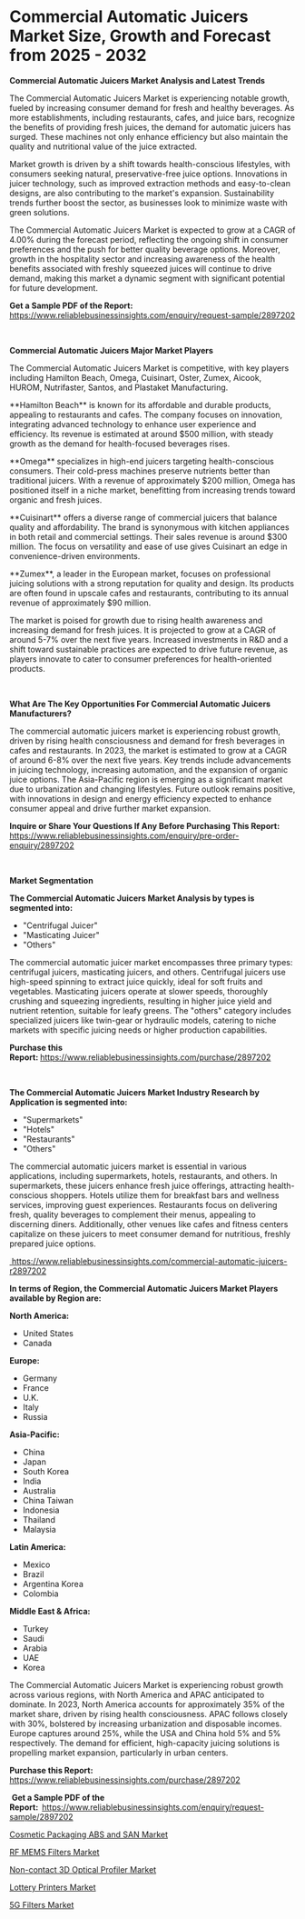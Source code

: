 <p><h1>Commercial Automatic Juicers Market Size, Growth and Forecast from 2025 - 2032</h1></p><p><strong>Commercial Automatic Juicers Market Analysis and Latest Trends</strong></p>
<p><p>The Commercial Automatic Juicers Market is experiencing notable growth, fueled by increasing consumer demand for fresh and healthy beverages. As more establishments, including restaurants, cafes, and juice bars, recognize the benefits of providing fresh juices, the demand for automatic juicers has surged. These machines not only enhance efficiency but also maintain the quality and nutritional value of the juice extracted.</p><p>Market growth is driven by a shift towards health-conscious lifestyles, with consumers seeking natural, preservative-free juice options. Innovations in juicer technology, such as improved extraction methods and easy-to-clean designs, are also contributing to the market's expansion. Sustainability trends further boost the sector, as businesses look to minimize waste with green solutions.</p><p>The Commercial Automatic Juicers Market is expected to grow at a CAGR of 4.00% during the forecast period, reflecting the ongoing shift in consumer preferences and the push for better quality beverage options. Moreover, growth in the hospitality sector and increasing awareness of the health benefits associated with freshly squeezed juices will continue to drive demand, making this market a dynamic segment with significant potential for future development.</p></p>
<p><strong>Get a Sample PDF of the Report:&nbsp;</strong> <a href="https://www.reliablebusinessinsights.com/enquiry/request-sample/2897202?utm_campaign=75&utm_medium=2&utm_source=Github&utm_content=ia&utm_term=15032025&utm_id=commercial-automatic-juicers">https://www.reliablebusinessinsights.com/enquiry/request-sample/2897202</a></p>
<p>&nbsp;</p>
<p><strong>Commercial Automatic Juicers Major Market Players</strong></p>
<p><p>The Commercial Automatic Juicers Market is competitive, with key players including Hamilton Beach, Omega, Cuisinart, Oster, Zumex, Aicook, HUROM, Nutrifaster, Santos, and Plastaket Manufacturing. </p><p>**Hamilton Beach** is known for its affordable and durable products, appealing to restaurants and cafes. The company focuses on innovation, integrating advanced technology to enhance user experience and efficiency. Its revenue is estimated at around $500 million, with steady growth as the demand for health-focused beverages rises.</p><p>**Omega** specializes in high-end juicers targeting health-conscious consumers. Their cold-press machines preserve nutrients better than traditional juicers. With a revenue of approximately $200 million, Omega has positioned itself in a niche market, benefitting from increasing trends toward organic and fresh juices.</p><p>**Cuisinart** offers a diverse range of commercial juicers that balance quality and affordability. The brand is synonymous with kitchen appliances in both retail and commercial settings. Their sales revenue is around $300 million. The focus on versatility and ease of use gives Cuisinart an edge in convenience-driven environments.</p><p>**Zumex**, a leader in the European market, focuses on professional juicing solutions with a strong reputation for quality and design. Its products are often found in upscale cafes and restaurants, contributing to its annual revenue of approximately $90 million.</p><p>The market is poised for growth due to rising health awareness and increasing demand for fresh juices. It is projected to grow at a CAGR of around 5-7% over the next five years. Increased investments in R&D and a shift toward sustainable practices are expected to drive future revenue, as players innovate to cater to consumer preferences for health-oriented products.</p></p>
<p>&nbsp;</p>
<p><strong>What Are The Key Opportunities For Commercial Automatic Juicers Manufacturers?</strong></p>
<p><p>The commercial automatic juicers market is experiencing robust growth, driven by rising health consciousness and demand for fresh beverages in cafes and restaurants. In 2023, the market is estimated to grow at a CAGR of around 6-8% over the next five years. Key trends include advancements in juicing technology, increasing automation, and the expansion of organic juice options. The Asia-Pacific region is emerging as a significant market due to urbanization and changing lifestyles. Future outlook remains positive, with innovations in design and energy efficiency expected to enhance consumer appeal and drive further market expansion.</p></p>
<p><strong>Inquire or Share Your Questions If Any Before Purchasing This Report:</strong> <a href="https://www.reliablebusinessinsights.com/enquiry/pre-order-enquiry/2897202?utm_campaign=75&utm_medium=2&utm_source=Github&utm_content=ia&utm_term=15032025&utm_id=commercial-automatic-juicers">https://www.reliablebusinessinsights.com/enquiry/pre-order-enquiry/2897202</a></p>
<p>&nbsp;</p>
<p><strong>Market Segmentation</strong></p>
<p><strong>The Commercial Automatic Juicers Market Analysis by types is segmented into:</strong></p>
<p><ul><li>"Centrifugal Juicer"</li><li>"Masticating Juicer"</li><li>"Others"</li></ul></p>
<p><p>The commercial automatic juicer market encompasses three primary types: centrifugal juicers, masticating juicers, and others. Centrifugal juicers use high-speed spinning to extract juice quickly, ideal for soft fruits and vegetables. Masticating juicers operate at slower speeds, thoroughly crushing and squeezing ingredients, resulting in higher juice yield and nutrient retention, suitable for leafy greens. The "others" category includes specialized juicers like twin-gear or hydraulic models, catering to niche markets with specific juicing needs or higher production capabilities.</p></p>
<p><strong>Purchase this Report:&nbsp;</strong><a href="https://www.reliablebusinessinsights.com/purchase/2897202?utm_campaign=75&utm_medium=2&utm_source=Github&utm_content=ia&utm_term=15032025&utm_id=commercial-automatic-juicers">https://www.reliablebusinessinsights.com/purchase/2897202</a></p>
<p>&nbsp;</p>
<p><strong>The Commercial Automatic Juicers Market Industry Research by Application is segmented into:</strong></p>
<p><ul><li>"Supermarkets"</li><li>"Hotels"</li><li>"Restaurants"</li><li>"Others"</li></ul></p>
<p><p>The commercial automatic juicers market is essential in various applications, including supermarkets, hotels, restaurants, and others. In supermarkets, these juicers enhance fresh juice offerings, attracting health-conscious shoppers. Hotels utilize them for breakfast bars and wellness services, improving guest experiences. Restaurants focus on delivering fresh, quality beverages to complement their menus, appealing to discerning diners. Additionally, other venues like cafes and fitness centers capitalize on these juicers to meet consumer demand for nutritious, freshly prepared juice options.</p></p>
<p><a href="https://www.reliablebusinessinsights.com/commercial-automatic-juicers-r2897202?utm_campaign=75&utm_medium=2&utm_source=Github&utm_content=ia&utm_term=15032025&utm_id=commercial-automatic-juicers">&nbsp;https://www.reliablebusinessinsights.com/commercial-automatic-juicers-r2897202</a></p>
<p><strong>In terms of Region, the Commercial Automatic Juicers Market Players available by Region are:</strong></p>
<p>
    <p> <strong> North America: </strong>
        <ul>
            <li>United States</li>
            <li>Canada</li>
        </ul>
        </p> 
    <p> <strong> Europe: </strong>
        <ul>
            <li>Germany</li>
            <li>France</li>
            <li>U.K.</li>
            <li>Italy</li>
            <li>Russia</li>
        </ul>
        </p> 
    <p> <strong> Asia-Pacific: </strong>
        <ul>
            <li>China</li>
            <li>Japan</li>
            <li>South Korea</li>
            <li>India</li>
            <li>Australia</li>
            <li>China Taiwan</li>
            <li>Indonesia</li>
            <li>Thailand</li>
            <li>Malaysia</li>
        </ul>
        </p> 
    <p> <strong> Latin America: </strong>
        <ul>
            <li>Mexico</li>
            <li>Brazil</li>
            <li>Argentina Korea</li>
            <li>Colombia</li>
        </ul>
        </p> 
    <p> <strong> Middle East & Africa: </strong>
        <ul>
            <li>Turkey</li>
            <li>Saudi</li>
            <li>Arabia</li>
            <li>UAE</li>
            <li>Korea</li>
        </ul>
    </p>
    </p>
<p><p>The Commercial Automatic Juicers Market is experiencing robust growth across various regions, with North America and APAC anticipated to dominate. In 2023, North America accounts for approximately 35% of the market share, driven by rising health consciousness. APAC follows closely with 30%, bolstered by increasing urbanization and disposable incomes. Europe captures around 25%, while the USA and China hold 5% and 5% respectively. The demand for efficient, high-capacity juicing solutions is propelling market expansion, particularly in urban centers.</p></p>
<p><strong>Purchase this Report: </strong><a href="https://www.reliablebusinessinsights.com/purchase/2897202?utm_campaign=75&utm_medium=2&utm_source=Github&utm_content=ia&utm_term=15032025&utm_id=commercial-automatic-juicers">https://www.reliablebusinessinsights.com/purchase/2897202</a></p>
<p>&nbsp;<strong>Get a Sample PDF of the Report:&nbsp;&nbsp;</strong><a href="https://www.reliablebusinessinsights.com/enquiry/request-sample/2897202?utm_campaign=75&utm_medium=2&utm_source=Github&utm_content=ia&utm_term=15032025&utm_id=commercial-automatic-juicers">https://www.reliablebusinessinsights.com/enquiry/request-sample/2897202</a></p>
<p><strong></strong></p>
<p><p><a href="https://github.com/cwasicioaie/Market-Research-Report-List-1/blob/main/cosmetic-packaging-abs-and-san-market.md?utm_campaign=75&utm_medium=2&utm_source=Github&utm_content=ia&utm_term=15032025&utm_id=commercial-automatic-juicers">Cosmetic Packaging ABS and SAN Market</a></p><p><a href="https://github.com/jensanohishi/Market-Research-Report-List-1/blob/main/rf-mems-filters-market.md?utm_campaign=75&utm_medium=2&utm_source=Github&utm_content=ia&utm_term=15032025&utm_id=commercial-automatic-juicers">RF MEMS Filters Market</a></p><p><a href="https://github.com/ebalabenoot/Market-Research-Report-List-1/blob/main/non-contact-3d-optical-profiler-market.md?utm_campaign=75&utm_medium=2&utm_source=Github&utm_content=ia&utm_term=15032025&utm_id=commercial-automatic-juicers">Non-contact 3D Optical Profiler Market</a></p><p><a href="https://github.com/kavechoxo/Market-Research-Report-List-1/blob/main/lottery-printers-market.md?utm_campaign=75&utm_medium=2&utm_source=Github&utm_content=ia&utm_term=15032025&utm_id=commercial-automatic-juicers">Lottery Printers Market</a></p><p><a href="https://github.com/qianyateina/Market-Research-Report-List-1/blob/main/5g-filters-market.md?utm_campaign=75&utm_medium=2&utm_source=Github&utm_content=ia&utm_term=15032025&utm_id=commercial-automatic-juicers">5G Filters Market</a></p></p>